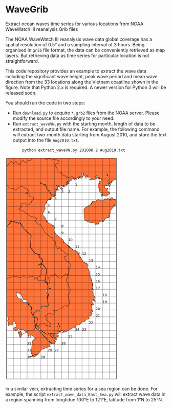 # WaveGrib
Extract ocean waves time series for various locations from NOAA WaveWatch III reanalysis Grib files 

The NOAA WaveWatch III reanalysis wave data global coverage has a spatial resolution of 0.5° and a sampling interval of 3 hours. Being organised in `grib` file format, the data can be conveniently retrieved as map layers. But retrieving data as time series for particular location is not straightforward. 

This code repository provides an example to extract the wave data including the significant wave height, peak wave period and mean wave direction from the 33 locations along the Vietnam coastline shown in the figure. Note that Python 2.x is required. A newer version for Python 3 will be released soon.

You should run the code in two steps:

+ Run `download.py` to acquire `*.grb2` files from the NOAA server. Please modify the source file accordingly to your need.
+ Run `extract_waveVN.py` with the starting month, length of data to be extracted, and output file name. For example, the following command will extract two-month data starting from August 2010, and store the text output into the file `Aug2010.txt`.
    ```
    	python extract_waveVN.py 201008 2 Aug2010.txt
    ```

![map of sampling points along the coastal sea of Vietnam](map.png)

In a similar vein, extracting time series for a sea region can be done. For example, the script `extract_wave_data_East_Sea.py` will extract wave data in a region spanning from longtidue 100°E to 121°E, latitude from 1°N to 25°N.